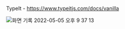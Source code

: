 TypeIt - https://www.typeitjs.com/docs/vanilla

![화면 기록 2022-05-05 오후 9 37 13](https://user-images.githubusercontent.com/84453688/166941688-25a66817-f690-48f2-aa28-9f2180c85832.gif)
